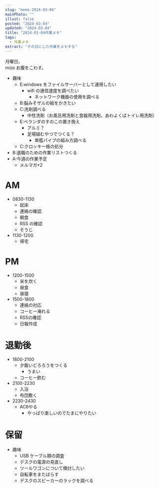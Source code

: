 ```yaml
---
slug: "memo-2024-03-04"
mainPhoto: ""
illust: false
posted: "2024-03-04"
updated: "2024-03-04"
title: "2024-03-04作業メモ"
tags:
  - 作業メモ
extract: "その日にした作業をメモする"
---
```


月曜日。  
mizo お腹をこわす。

- 趣味
  - E:windows をファイルサーバーとして運用したい
    - wifi の通信速度を調べたい
      - ネットワーク機器の使用を調べる
  - B:脳みそザルの絵をかきたい
  - C:洗剤調べる
    - 中性洗剤（お風呂用洗剤と食器用洗剤、あわよくばトイレ用洗剤）
  - E:ベランダのすのこの置き換え
    - アルミ？
    - 足場組むやつでつくる？
      - 単艦パイプの組み方調べる
  - C:クロッキー帳の処分
- B:退職のための作業リストつくる
- A:今週の作業予定
  - メルマガ\*2

# AM

- 0830-1130
  - 起床
  - 連絡の確認
  - 朝食
  - RSS の確認
  - そうじ
- 1130-1200
  - 帰宅

# PM

- 1200-1500
  - 米を炊く
  - 昼食
  - 昼寝
- 1500-1800
  - 連絡の対応
  - コーヒー淹れる
  - RSSの確認
  - 日報作成

# 退勤後

- 1800-2100
  - 夕飯いどろろうをつくる
    - うまい
  - コーヒー飲む
- 2100-2230
  - 入浴
  - 布団敷く
- 2230-2430
  - AC6やる
    - やっぱり楽しいのでたまにやりたい

# 保留

- 趣味
  - USB ケーブル類の調査
  - デスクの電源の見直し
  - ツールワゴンについて検討したい
  - 自転車をまたばらす
  - デスクのスピーカーのラックを調べる
